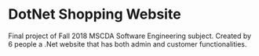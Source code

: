# DotNet Shopping Website

Final project of Fall 2018 MSCDA Software Engineering subject. Created by 6 people a .Net website that has both admin and customer functionalities.

